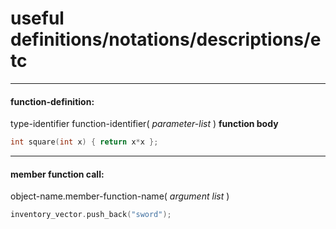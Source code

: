 # useful definitions/notations/descriptions/etc
---
#### function-definition:
type-identifier function-identifier( *parameter-list* ) **function body**
```cpp
int square(int x) { return x*x };
```
---
#### member function call:
object-name.member-function-name( *argument list* )
```cpp
inventory_vector.push_back("sword");
```